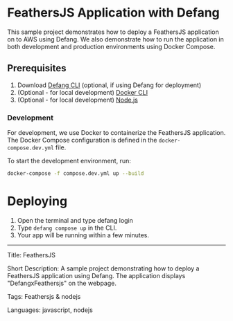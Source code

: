 # FeathersJS Application with Defang

This sample project demonstrates how to deploy a FeathersJS application on to AWS using Defang. We also demonstrate how to run the application in both development and production environments using Docker Compose.

## Prerequisites

1. Download [Defang CLI](https://github.com/DefangLabs/defang) (optional, if using Defang for deployment)
2. (Optional - for local development) [Docker CLI](https://docs.docker.com/engine/install/)
3. (Optional - for local development) [Node.js](https://nodejs.org/en/download/)

### Development

For development, we use Docker to containerize the FeathersJS application. The Docker Compose configuration is defined in the `docker-compose.dev.yml` file.

To start the development environment, run:

```sh
docker-compose -f compose.dev.yml up --build
```

# Deploying

1. Open the terminal and type defang login
2. Type `defang compose up` in the CLI.
3. Your app will be running within a few minutes.

---

Title: FeathersJS

Short Description: A sample project demonstrating how to deploy a FeathersJS application using Defang. The application displays "DefangxFeathersjs" on the webpage.

Tags: Feathersjs & nodejs

Languages: javascript, nodejs
